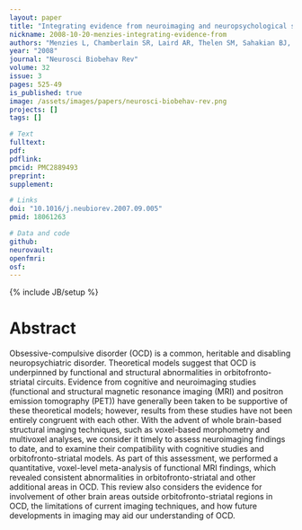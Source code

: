 ```yaml
---
layout: paper
title: "Integrating evidence from neuroimaging and neuropsychological studies of obsessive-compulsive disorder: the orbitofronto-striatal model revisited."
nickname: 2008-10-20-menzies-integrating-evidence-from
authors: "Menzies L, Chamberlain SR, Laird AR, Thelen SM, Sahakian BJ, Bullmore ET"
year: "2008"
journal: "Neurosci Biobehav Rev"
volume: 32
issue: 3
pages: 525-49
is_published: true
image: /assets/images/papers/neurosci-biobehav-rev.png
projects: []
tags: []

# Text
fulltext:
pdf:
pdflink:
pmcid: PMC2889493
preprint:
supplement:

# Links
doi: "10.1016/j.neubiorev.2007.09.005"
pmid: 18061263

# Data and code
github:
neurovault:
openfmri:
osf:
---
```

{% include JB/setup %}

# Abstract

Obsessive-compulsive disorder (OCD) is a common, heritable and disabling neuropsychiatric disorder. Theoretical models suggest that OCD is underpinned by functional and structural abnormalities in orbitofronto-striatal circuits. Evidence from cognitive and neuroimaging studies (functional and structural magnetic resonance imaging (MRI) and positron emission tomography (PET)) have generally been taken to be supportive of these theoretical models; however, results from these studies have not been entirely congruent with each other. With the advent of whole brain-based structural imaging techniques, such as voxel-based morphometry and multivoxel analyses, we consider it timely to assess neuroimaging findings to date, and to examine their compatibility with cognitive studies and orbitofronto-striatal models. As part of this assessment, we performed a quantitative, voxel-level meta-analysis of functional MRI findings, which revealed consistent abnormalities in orbitofronto-striatal and other additional areas in OCD. This review also considers the evidence for involvement of other brain areas outside orbitofronto-striatal regions in OCD, the limitations of current imaging techniques, and how future developments in imaging may aid our understanding of OCD.
